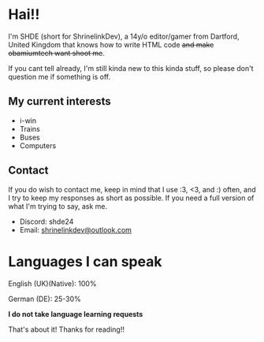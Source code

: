 # Hai!!

I'm SHDE (short for ShrinelinkDev), a 14y/o editor/gamer from Dartford, United Kingdom that knows how to write HTML code ~~and make obamiumtech want shoot me~~.

If you cant tell already, I'm still kinda new to this kinda stuff, so please don't question me if something is off.

## My current interests

- i-win
- Trains
- Buses
- Computers

## Contact

If you do wish to contact me, keep in mind that I use :3, <3, and :) often, and I try to keep my responses as short as possible. 
If you need a full version of what I'm trying to say, ask me.

- Discord: shde24
- Email: shrinelinkdev@outlook.com

# Languages I can speak

English (UK)(Native): 100%

German (DE): 25-30%

**I do not take language learning requests**

That's about it! Thanks for reading!!
